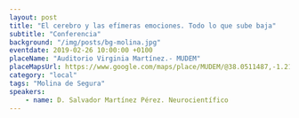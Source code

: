 ```yaml
---
layout: post
title: "El cerebro y las efímeras emociones. Todo lo que sube baja"
subtitle: "Conferencia"
background: "/img/posts/bg-molina.jpg"
eventdate: 2019-02-26 10:00:00 +0100
placeName: "Auditorio Virginia Martínez.- MUDEM"
placeMapsUrl: https://www.google.com/maps/place/MUDEM/@38.0511487,-1.2141566,15z/data=!4m5!3m4!1s0x0:0xde6031502e1b4fbc!8m2!3d38.0511487!4d-1.2141566
category: "local"
tags: "Molina de Segura"
speakers:
    - name: D. Salvador Martínez Pérez. Neurocientífico
---
```

